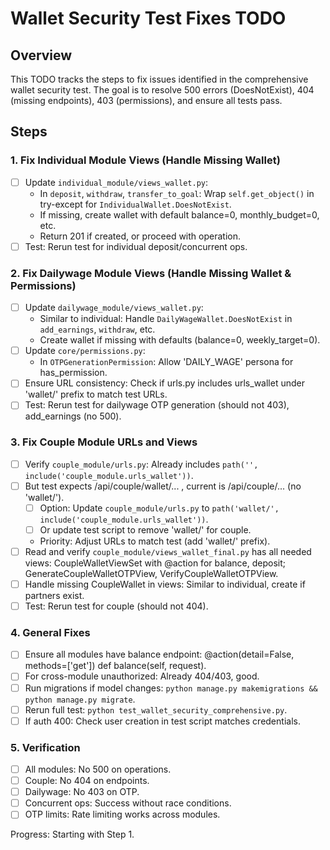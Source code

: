 # Wallet Security Test Fixes TODO

## Overview
This TODO tracks the steps to fix issues identified in the comprehensive wallet security test. The goal is to resolve 500 errors (DoesNotExist), 404 (missing endpoints), 403 (permissions), and ensure all tests pass.

## Steps

### 1. Fix Individual Module Views (Handle Missing Wallet)
- [ ] Update `individual_module/views_wallet.py`:
  - In `deposit`, `withdraw`, `transfer_to_goal`: Wrap `self.get_object()` in try-except for `IndividualWallet.DoesNotExist`.
  - If missing, create wallet with default balance=0, monthly_budget=0, etc.
  - Return 201 if created, or proceed with operation.
- [ ] Test: Rerun test for individual deposit/concurrent ops.

### 2. Fix Dailywage Module Views (Handle Missing Wallet & Permissions)
- [ ] Update `dailywage_module/views_wallet.py`:
  - Similar to individual: Handle `DailyWageWallet.DoesNotExist` in `add_earnings`, `withdraw`, etc.
  - Create wallet if missing with defaults (balance=0, weekly_target=0).
- [ ] Update `core/permissions.py`:
  - In `OTPGenerationPermission`: Allow 'DAILY_WAGE' persona for has_permission.
- [ ] Ensure URL consistency: Check if urls.py includes urls_wallet under 'wallet/' prefix to match test URLs.
- [ ] Test: Rerun test for dailywage OTP generation (should not 403), add_earnings (no 500).

### 3. Fix Couple Module URLs and Views
- [ ] Verify `couple_module/urls.py`: Already includes `path('', include('couple_module.urls_wallet'))`.
- [ ] But test expects /api/couple/wallet/... , current is /api/couple/... (no 'wallet/').
  - [ ] Option: Update `couple_module/urls.py` to `path('wallet/', include('couple_module.urls_wallet'))`.
  - [ ] Or update test script to remove 'wallet/' for couple.
  - Priority: Adjust URLs to match test (add 'wallet/' prefix).
- [ ] Read and verify `couple_module/views_wallet_final.py` has all needed views: CoupleWalletViewSet with @action for balance, deposit; GenerateCoupleWalletOTPView, VerifyCoupleWalletOTPView.
- [ ] Handle missing CoupleWallet in views: Similar to individual, create if partners exist.
- [ ] Test: Rerun test for couple (should not 404).

### 4. General Fixes
- [ ] Ensure all modules have balance endpoint: @action(detail=False, methods=['get']) def balance(self, request).
- [ ] For cross-module unauthorized: Already 404/403, good.
- [ ] Run migrations if model changes: `python manage.py makemigrations && python manage.py migrate`.
- [ ] Rerun full test: `python test_wallet_security_comprehensive.py`.
- [ ] If auth 400: Check user creation in test script matches credentials.

### 5. Verification
- [ ] All modules: No 500 on operations.
- [ ] Couple: No 404 on endpoints.
- [ ] Dailywage: No 403 on OTP.
- [ ] Concurrent ops: Success without race conditions.
- [ ] OTP limits: Rate limiting works across modules.

Progress: Starting with Step 1.
